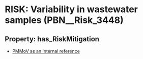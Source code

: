 # RISK: __Variability in wastewater samples__ (PBN__Risk_3448)

## Property: has_RiskMitigation

* [PMMoV as an internal reference](PBN__Mitigation_2413)

